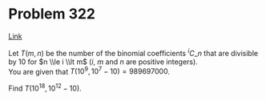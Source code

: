 # Problem 322

[Link](https://projecteuler.net/problem=322)

Let $T(m, n)$ be the number of the binomial coefficients $^iC\_n$ that are divisible by $10$ for $n \\le i \\lt m$ ($i$, $m$ and $n$ are positive integers).  
You are given that $T(10^9, 10^7-10) = 989697000$. 

Find $T(10^{18}, 10^{12}-10)$.
